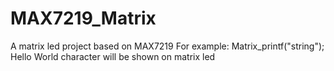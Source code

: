 # MAX7219_Matrix
A matrix led project based on MAX7219
For example:
	Matrix_printf("string");
	Hello World character will be shown on matrix led
